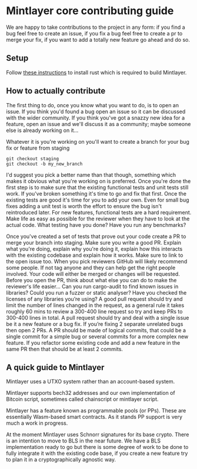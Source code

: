 # Mintlayer core contributing guide

We are happy to take contributions to the project in any form: if you find a bug feel free to create an issue, 
if you fix a bug feel free to create a pr to merge your fix, if you want to add a totally new feature go ahead and do so.

## Setup

Follow [these instructions](https://www.rust-lang.org/tools/install) to install rust which is required to build Mintlayer.

## How to actually contribute

The first thing to do, once you know what you want to do, is to open an issue. If you think you'd found a bug open an issue so it can be discussed with the wider
community. If you think you've got a snazzy new idea for a feature, open an issue and we'll discuss it as a community; maybe someone else is already working on it...

Whatever it is you're working on you'll want to create a branch for your bug fix or feature from staging
 
 
    git checkout staging
    git checkout -b my_new_branch
   
   
I'd suggest you pick a better name than that though, something which makes it obvious what you're working on is preferred. Once you're done the first step is to make
sure that the existing functional tests and unit tests still work. If you've broken something it's time to go and fix that first. Once the existing tests are good
it's time for you to add your own. Even for small bug fixes adding a unit test is worth the effort to ensure the bug isn't reintroduced later. For new features, functional tests
are a hard requirement. Make life as easy as possible for the reviewer when they have to look at the actual code. What testing have you done? Have you run any benchmarks?

Once you've created a set of tests that prove out your code create a PR to merge your branch into staging. Make sure you write a good PR. Explain what you're doing, 
explain why you're doing it, explain how this interacts with the existing codebase and explain how it works. Make sure to link to the open issue too. When you pick
reviewers GitHub will likely recommend some people. If not tag anyone and they can help get the right people involved. Your code will either be merged or changes will be requested.
Before you open the PR, think about what else you can do to make the reviewer's life easier… Can you run cargo-audit to find known issues in libraries? Could you run a fuzzer or static analyser? Have you checked the licenses of any libraries you’re using?
A good pull request should try and limit the number of lines changed in the request, as a general rule it takes roughly 60 mins to review a 300-400 line request so try and keep PRs to 300-400 lines in total.
A pull request should try and deal with a single issue be it a new feature or a bug fix. If you’re fixing 2 separate unrelated bugs then open 2 PRs. A PR should be made of logical commits, that could be a single commit for a simple bug or several commits for a more complex new feature. If you refactor some existing code and add a new feature in the same PR then that should be at least 2 commits.

## A quick guide to Mintlayer

Mintlayer uses a UTXO system rather than an account-based system.

Mintlayer supports bech32 addresses and our own implementation of Bitcoin script, sometimes called chainscript or mintlayer script.

Mintlayer has a feature known as programmable pools (or PPs). These are essentially Wasm-based smart contracts. As it stands PP support is very much a work in progress.

At the moment Mintlayer uses Schnorr signatures for its base crypto. There is an intention to move to BLS in the near future. We have a BLS implementation ready to go but there is some degree of work to be done to fully integrate it with the existing code base, if you create a new feature try to plan it in a cryptographically agnostic way.
